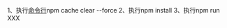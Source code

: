 1、执行[命令行](https://so.csdn.net/so/search?q=命令行&spm=1001.2101.3001.7020)npm cache clear --force
2、执行npm install
3、执行npm run XXX